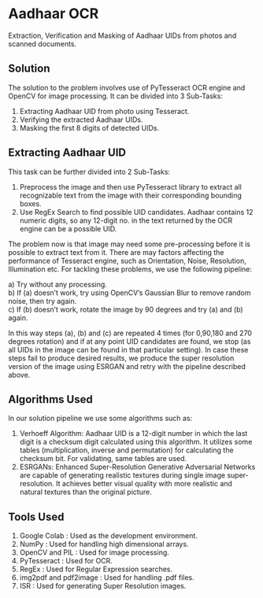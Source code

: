 # Aadhaar OCR
Extraction, Verification and Masking of Aadhaar UIDs from photos and scanned documents.

## Solution

The solution to the problem involves use of PyTesseract OCR engine and OpenCV for image processing. It can be divided into 3 Sub-Tasks:
1. Extracting Aadhaar UID from photo using Tesseract.
2. Verifying the extracted Aadhaar UIDs.
3. Masking the first 8 digits of detected UIDs.

## Extracting Aadhaar UID

This task can be further divided into 2 Sub-Tasks:
1) Preprocess the image and then use PyTesseract library to extract all recognizable text from the image with their corresponding bounding boxes.
2) Use RegEx Search to find possible UID candidates. Aadhaar contains 12 numeric digits, so any 12-digit no. in the text returned by the OCR engine can be a possible UID.

The problem now is that image may need some pre-processing before it is possible to extract text from it. There are may factors affecting the performance of Tesseract engine, such as Orientation, Noise, Resolution, Illumination etc. For tackling these problems, we use the following pipeline:

a) Try without any processing.</br>
b) If (a) doesn’t work, try using OpenCV’s Gaussian Blur to remove random noise, then try again.</br>
c) If (b) doesn’t work, rotate the image by 90 degrees and try (a) and (b) again.

In this way steps (a), (b) and (c) are repeated 4 times (for 0,90,180 and 270 degrees rotation) and if at any point UID candidates are found, we stop (as all UIDs in the image can be found in that particular setting). In case these steps fail to produce desired results, we produce the super resolution version of the image using ESRGAN and retry with the pipeline described above.


## Algorithms Used

In our solution pipeline we use some algorithms such as:
1. Verhoeff Algorithm: Aadhaar UID is a 12-digit number in which the last digit is a checksum digit calculated using this algorithm. It utilizes some tables (multiplication, inverse and permutation) for calculating the checksum bit. For validating, same tables are used.
2. ESRGANs: Enhanced Super-Resolution Generative Adversarial Networks are capable of generating realistic textures during single image super-resolution. It achieves better visual quality with more realistic and natural textures than the original picture.

## Tools Used
1) Google Colab : Used as the development environment.
2) NumPy : Used for handling high dimensional arrays.
3) OpenCV and PIL : Used for image processing.
4) PyTesseract : Used for OCR.
5) RegEx : Used for Regular Expression searches.
6) img2pdf and pdf2image : Used for handling .pdf files.
7) ISR : Used for generating Super Resolution images.
